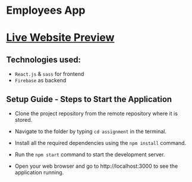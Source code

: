 # Employees App

# [Live Website Preview](https://react-crud-ef959.web.app/employees)

## Technologies used:

- `React.js` & `sass` for frontend
- `Firebase` as backend

## Setup Guide - Steps to Start the Application

- Clone the project repository from the remote repository where it is stored.

- Navigate to the folder by typing `cd assignment` in the terminal.

- Install all the required dependencies using the `npm install` command.

- Run the `npm start` command to start the development server.

- Open your web browser and go to http://localhost:3000 to see the application running.




